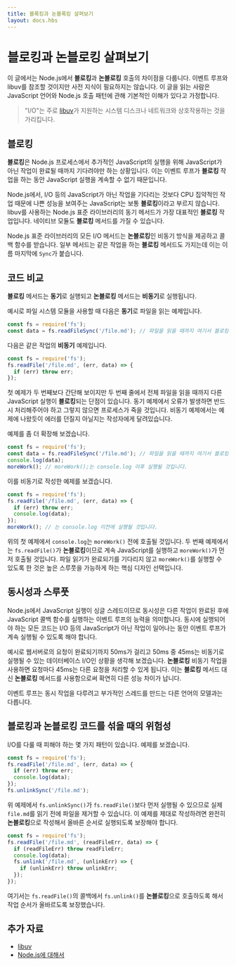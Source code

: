 ```yaml
---
title: 블록킹과 논블록킹 살펴보기
layout: docs.hbs
---
```


<!--
# Overview of Blocking vs Non-Blocking

This overview covers the difference between **blocking** and **non-blocking**
calls in Node.js. This overview will refer to the event loop and libuv but no
prior knowledge of those topics is required. Readers are assumed to have a
basic understanding of the JavaScript language and Node.js callback pattern.

> "I/O" refers primarily to interaction with the system's disk and
> network supported by [libuv](https://libuv.org/).
-->
# 블로킹과 논블로킹 살펴보기

이 글에서는 Node.js에서 **블로킹**과 **논블로킹** 호출의 차이점을 다룹니다. 이벤트 루프와
libuv를 참조할 것이지만 사전 지식이 필요하지는 않습니다. 이 글을 읽는 사람은 JavaScript
언어와 Node.js 호출 패턴에 관해 기본적인 이해가 있다고 가정합니다.

> "I/O"는 주로 [libuv](https://libuv.org/)가 지원하는 시스템 디스크나 네트워크와
> 상호작용하는 것을 가리킵니다.

<!--
## Blocking

**Blocking** is when the execution of additional JavaScript in the Node.js
process must wait until a non-JavaScript operation completes. This happens
because the event loop is unable to continue running JavaScript while a
**blocking** operation is occurring.

In Node.js, JavaScript that exhibits poor performance due to being CPU intensive
rather than waiting on a non-JavaScript operation, such as I/O, isn't typically
referred to as **blocking**. Synchronous methods in the Node.js standard library
that use libuv are the most commonly used **blocking** operations. Native
modules may also have **blocking** methods.

All of the I/O methods in the Node.js standard library provide asynchronous
versions, which are **non-blocking**, and accept callback functions. Some
methods also have **blocking** counterparts, which have names that end with
`Sync`.
-->

## 블로킹

**블로킹**은 Node.js 프로세스에서 추가적인 JavaScript의 실행을 위해 JavaScript가 아닌
작업이 완료될 때까지 기다려야만 하는 상황입니다. 이는 이벤트 루프가 **블로킹** 작업을 하는
동안 JavaScript 실행을 계속할 수 없기 때문입니다.

Node.js에서, I/O 등의 JavaScript가 아닌 작업을 기다리는 것보다 CPU 집약적인 작업 때문에
나쁜 성능을 보여주는 JavaScript는 보통 **블로킹**이라고 부르지 않습니다. libuv를 사용하는
Node.js 표준 라이브러리의 동기 메서드가 가장 대표적인 **블로킹** 작업입니다.
네이티브 모듈도 **블로킹** 메서드를 가질 수 있습니다.

Node.js 표준 라이브러리의 모든 I/O 메서드는 **논블로킹**인 비동기 방식을 제공하고
콜백 함수를 받습니다. 일부 메서드는 같은 작업을 하는 **블로킹** 메서드도 가지는데 이는
이름 마지막에 `Sync`가 붙습니다.

<!--
## Comparing Code

**Blocking** methods execute **synchronously** and **non-blocking** methods
execute **asynchronously**.

Using the File System module as an example, this is a **synchronous** file read:

```js
const fs = require('fs');
const data = fs.readFileSync('/file.md'); // blocks here until file is read
```

And here is an equivalent **asynchronous** example:

```js
const fs = require('fs');
fs.readFile('/file.md', (err, data) => {
  if (err) throw err;
});
```
-->

## 코드 비교

**블로킹** 메서드는 **동기**로 실행되고 **논블로킹** 메서드는 **비동기**로 실행됩니다.

예시로 파일 시스템 모듈을 사용할 때 다음은 **동기**로 파일을 읽는 예제입니다.

```js
const fs = require('fs');
const data = fs.readFileSync('/file.md'); // 파일을 읽을 때까지 여기서 블로킹 됩니다.
```

다음은 같은 작업의 **비동기** 예제입니다.

```js
const fs = require('fs');
fs.readFile('/file.md', (err, data) => {
  if (err) throw err;
});
```

<!--
The first example appears simpler than the second but has the disadvantage of
the second line **blocking** the execution of any additional JavaScript until
the entire file is read. Note that in the synchronous version if an error is
thrown it will need to be caught or the process will crash. In the asynchronous
version, it is up to the author to decide whether an error should throw as
shown.

Let's expand our example a little bit:

```js
const fs = require('fs');
const data = fs.readFileSync('/file.md'); // blocks here until file is read
console.log(data);
moreWork(); // will run after console.log
```

And here is a similar, but not equivalent asynchronous example:

```js
const fs = require('fs');
fs.readFile('/file.md', (err, data) => {
  if (err) throw err;
  console.log(data);
});
moreWork(); // will run before console.log
```
-->

첫 예제가 두 번째보다 간단해 보이지만 두 번째 줄에서 전체 파일을 읽을 때까지 다른 JavaScript
실행이 **블로킹**되는 단점이 있습니다. 동기 예제에서 오류가 발생하면 반드시 처리해주어야 하고
그렇지 않으면 프로세스가 죽을 것입니다. 비동기 예제에서는 예제에 나왔듯이 에러를 던질지 아닐지는
작성자에게 달려있습니다.

예제를 좀 더 확장해 보겠습니다.

```js
const fs = require('fs');
const data = fs.readFileSync('/file.md'); // 파일을 읽을 때까지 여기서 블로킹됩니다.
console.log(data);
moreWork(); // moreWork();는 console.log 이후 실행될 것입니다.
```

이를 비동기로 작성한 예제를 보겠습니다.

```js
const fs = require('fs');
fs.readFile('/file.md', (err, data) => {
  if (err) throw err;
  console.log(data);
});
moreWork(); // 는 console.log 이전에 실행될 것입니다.
```

<!--
In the first example above, `console.log` will be called before `moreWork()`. In
the second example `fs.readFile()` is **non-blocking** so JavaScript execution
can continue and `moreWork()` will be called first. The ability to run
`moreWork()` without waiting for the file read to complete is a key design
choice that allows for higher throughput.
-->

위의 첫 예제에서 `console.log`는 `moreWork()` 전에 호출될 것입니다. 두 번째
예제에서는 `fs.readFile()`가 **논블로킹**이므로 계속 JavaScript를 실행하고
`moreWork()`가 먼저 호출될 것입니다. 파일 읽기가 완료되기를 기다리지 않고 `moreWork()`를
실행할 수 있도록 한 것은 높은 스루풋을 가능하게 하는 핵심 디자인 선택입니다.

<!--
## Concurrency and Throughput

JavaScript execution in Node.js is single threaded, so concurrency refers to the
event loop's capacity to execute JavaScript callback functions after completing
other work. Any code that is expected to run in a concurrent manner must allow
the event loop to continue running as non-JavaScript operations, like I/O, are
occurring.

As an example, let's consider a case where each request to a web server takes
50ms to complete and 45ms of that 50ms is database I/O that can be done
asynchronously. Choosing **non-blocking** asynchronous operations frees up that
45ms per request to handle other requests. This is a significant difference in
capacity just by choosing to use **non-blocking** methods instead of
**blocking** methods.

The event loop is different than models in many other languages where additional
threads may be created to handle concurrent work.
-->

## 동시성과 스루풋

Node.js에서 JavaScript 실행이 싱글 스레드이므로 동시성은 다른 작업이 완료된 후에
JavaScript 콜백 함수를 실행하는 이벤트 루프의 능력을 의미합니다. 동시에 실행되어야 하는
모든 코드는 I/O 등의 JavaScript가 아닌 작업이 일어나는 동안 이벤트 루프가 계속
실행될 수 있도록 해야 합니다.

예시로 웹서버로의 요청이 완료되기까지 50ms가 걸리고 50ms 중 45ms는 비동기로
실행될 수 있는 데이터베이스 I/O인 상황을 생각해 보겠습니다. **논블로킹** 비동기 작업을 사용하면
요청마다 45ms는 다른 요청을 처리할 수 있게 됩니다. 이는 **블로킹** 메서드 대신
**논블로킹** 메서드를 사용함으로써 확연히 다른 성능 차이가 납니다.

이벤트 루프는 동시 작업을 다루려고 부가적인 스레드를 만드는 다른 언어의 모델과는 다릅니다.

<!--
## Dangers of Mixing Blocking and Non-Blocking Code

There are some patterns that should be avoided when dealing with I/O. Let's look
at an example:

```js
const fs = require('fs');
fs.readFile('/file.md', (err, data) => {
  if (err) throw err;
  console.log(data);
});
fs.unlinkSync('/file.md');
```
-->

## 블로킹과 논블로킹 코드를 섞을 때의 위험성

I/O를 다룰 때 피해야 하는 몇 가지 패턴이 있습니다. 예제를 보겠습니다.

```js
const fs = require('fs');
fs.readFile('/file.md', (err, data) => {
  if (err) throw err;
  console.log(data);
});
fs.unlinkSync('/file.md');
```

<!--
In the above example, `fs.unlinkSync()` is likely to be run before
`fs.readFile()`, which would delete `file.md` before it is actually read. A
better way to write this that is completely **non-blocking** and guaranteed to
execute in the correct order is:

```js
const fs = require('fs');
fs.readFile('/file.md', (readFileErr, data) => {
  if (readFileErr) throw readFileErr;
  console.log(data);
  fs.unlink('/file.md', (unlinkErr) => {
    if (unlinkErr) throw unlinkErr;
  });
});
```
-->

위 예제에서 `fs.unlinkSync()`가 `fs.readFile()`보다 먼저 실행될 수 있으므로 실제
`file.md`를 읽기 전에 파일을 제거할 수 있습니다. 이 예제를 제대로 작성하려면 완전히
**논블로킹**으로 작성해서 올바른 순서로 실행되도록 보장해야 합니다.

```js
const fs = require('fs');
fs.readFile('/file.md', (readFileErr, data) => {
  if (readFileErr) throw readFileErr;
  console.log(data);
  fs.unlink('/file.md', (unlinkErr) => {
    if (unlinkErr) throw unlinkErr;
  });
});
```

<!--
The above places a **non-blocking** call to `fs.unlink()` within the callback of
`fs.readFile()` which guarantees the correct order of operations.

## Additional Resources

* [libuv](https://libuv.org/)
* [About Node.js](https://nodejs.org/en/about/)
-->

여기서는 `fs.readFile()`의 콜백에서 `fs.unlink()`를 **논블로킹**으로 호출하도록 해서 작업 순서가 올바르도록 보장했습니다.

## 추가 자료

* [libuv](https://libuv.org/)
* [Node.js에 대해서](https://nodejs.org/ko/about/)
